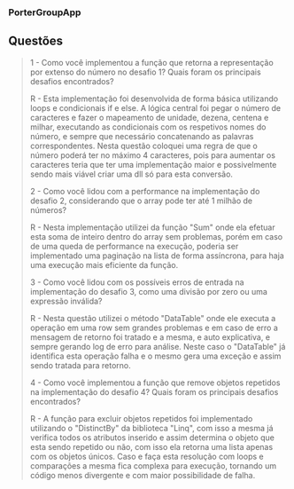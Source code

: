 ### PorterGroupApp
>
>
## Questões
>
>
> <p style="text-align: justify"> 
>
> 1 - Como você implementou a função que retorna a representação por extenso do número no desafio 1? Quais foram os principais desafios encontrados?
>
> R - Esta implementação foi desenvolvida de forma básica utilizando loops e condicionais if e else. A lógica central foi pegar o número de caracteres e fazer o mapeamento de unidade, dezena, centena e milhar, executando as condicionais com os respetivos nomes do número, e sempre que necessário concatenando as palavras correspondentes. Nesta questão coloquei uma regra de que o número poderá ter no máximo 4 caracteres, pois para aumentar os caracteres teria que ter uma implementação maior e possivelmente sendo mais viável criar uma dll só para esta conversão.
>
>
> 2 - Como você lidou com a performance na implementação do desafio 2, considerando que o array pode ter até 1 milhão de números?
>
> R - Nesta implementação utilizei da função "Sum" onde ela efetuar esta soma de inteiro dentro do array sem problemas, porém em caso de uma queda de performance na execução, poderia ser implementado uma paginação na lista de forma assíncrona, para haja uma execução mais eficiente da função.
>
>
> 3 - Como você lidou com os possíveis erros de entrada na implementação do desafio 3, como uma divisão por zero ou uma expressão inválida?
>
> R - Nesta questão utilizei o método "DataTable" onde ele executa a operação em uma row sem grandes problemas e em caso de erro a mensagem de retorno foi tratado e a mesma, e auto explicativa, e sempre gerando log de erro para análise. Neste caso o "DataTable" já identifica esta operação falha e o mesmo gera uma exceção e assim sendo tratada para retorno.
>
> 4 - Como você implementou a função que remove objetos repetidos na implementação do desafio 4? Quais foram os principais desafios encontrados?
>
> R - A função para excluir objetos repetidos foi implementado utilizando o "DistinctBy" da biblioteca "Linq", com isso a mesma já verifica todos os atributos inserido e assim determina o objeto que esta sendo repetido ou não, com isso ela retorna uma lista apenas com os objetos únicos. Caso e faça esta resolução com loops e comparações a mesma fica complexa para execução, tornando um código menos divergente e com maior possibilidade de falha.
>
> </p>
>